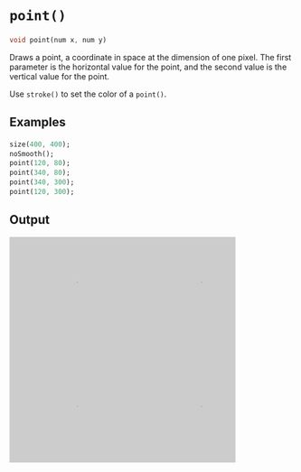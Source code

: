 # `point()`

```dart
void point(num x, num y)
```

Draws a point, a coordinate in space at the dimension of one pixel.
The first parameter is the horizontal value for the point, and the second value is the vertical value for the point.

Use `stroke()` to set the color of a `point()`.

## Examples

```dart
size(400, 400);
noSmooth();
point(120, 80);
point(340, 80);
point(340, 300);
point(120, 300);
```

## Output

<img src="./_images/point_1.png" width="400" height="400" />